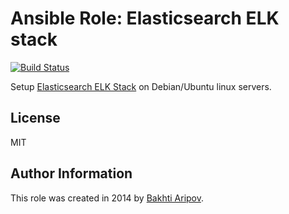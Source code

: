 # Ansible Role: Elasticsearch ELK stack

[![Build Status](https://travis-ci.org/configuresystems/ansible-elk.svg?branch=kibana3)](https://travis-ci.org/configuresystems/ansible-elk)

Setup [Elasticsearch ELK Stack](http://www.elasticsearch.org/overview/) on Debian/Ubuntu linux servers.

## License

MIT

## Author Information

This role was created in 2014 by [Bakhti Aripov](http://bakhti.github.io/).

